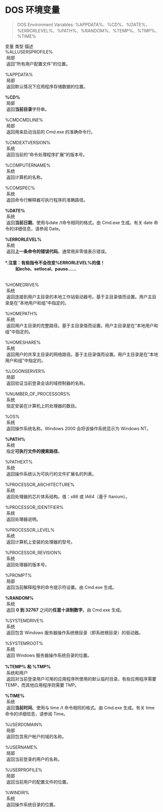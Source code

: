# DOS 环境变量

> DOS Environment Variables: %APPDATA%、%CD%、%DATE%、%ERRORLEVEL%、%PATH%、%RANDOM%、%TEMP%、%TMP%、%TIME%

<div style="word-wrap: break-word; -webkit-nbsp-mode: space; -webkit-line-break: after-white-space;"><div>变量 类型 描述&nbsp;</div><div>%ALLUSERSPROFILE%</div><div>&nbsp;局部</div><div>&nbsp;返回“所有用户配置文件”的位置。</div><div>&nbsp;</div><div>%APPDATA%</div><div>&nbsp;局部</div><div>&nbsp;返回默认情况下应用程序存储数据的位置。</div><div>&nbsp;</div><div><b>%CD%</b></div><div>&nbsp;局部</div><div>&nbsp;返回<b>当前目录</b>字符串。</div><div>&nbsp;</div><div>%CMDCMDLINE%</div><div>&nbsp;局部</div><div>&nbsp;返回用来启动当前的 Cmd.exe 的准确命令行。</div><div>&nbsp;</div><div>%CMDEXTVERSION%</div><div>&nbsp;系统</div><div>&nbsp;返回当前的“命令处理程序扩展”的版本号。</div><div>&nbsp;</div><div>%COMPUTERNAME%</div><div>&nbsp;系统</div><div>&nbsp;返回计算机的名称。</div><div>&nbsp;</div><div>%COMSPEC%</div><div>&nbsp;系统</div><div>&nbsp;返回命令行解释器可执行程序的准确路径。</div><div>&nbsp;</div><div><b>%DATE%</b></div><div>&nbsp;系统</div><div>&nbsp;返回<b>当前日期</b>。使用与date /t命令相同的格式。由 Cmd.exe 生成。有关 date 命令的详细信息，请参阅 Date。</div><div>&nbsp;</div><div><b>%ERRORLEVEL%</b></div><div>&nbsp;系统</div><div>&nbsp;返回<b>上一条命令的错误代码</b>。通常用非零值表示错误。</div><div><b><br/></b></div><div><b>*.注意：有些指令不会改变</b><b>%ERRORLEVEL%</b><b>的值！</b></div><div><b>&nbsp; &nbsp; &nbsp; &nbsp; &nbsp; 如echo、setlocal、pause……</b></div><div>&nbsp;</div><div><br/></div><div>%HOMEDRIVE%</div><div>&nbsp;系统</div><div>&nbsp;返回连接到用户主目录的本地工作站驱动器号。基于主目录值而设置。用户主目录是在“本地用户和组”中指定的。</div><div>&nbsp;</div><div>%HOMEPATH%</div><div>&nbsp;系统</div><div>&nbsp;返回用户主目录的完整路径。基于主目录值而设置。用户主目录是在“本地用户和组”中指定的。</div><div>&nbsp;</div><div>%HOMESHARE%</div><div>&nbsp;系统</div><div>&nbsp;返回用户的共享主目录的网络路径。基于主目录值而设置。用户主目录是在“本地用户和组”中指定的。</div><div>&nbsp;</div><div>%LOGONSERVER%</div><div>&nbsp;局部</div><div>&nbsp;返回验证当前登录会话的域控制器的名称。</div><div>&nbsp;</div><div>%NUMBER_OF_PROCESSORS%</div><div>&nbsp;系统</div><div>&nbsp;指定安装在计算机上的处理器的数目。</div><div>&nbsp;</div><div>%OS%</div><div>&nbsp;系统</div><div>&nbsp;返回操作系统名称。Windows 2000 会将该操作系统显示为 Windows NT。</div><div>&nbsp;</div><div><b>%PATH%</b></div><div>&nbsp;系统</div><div>&nbsp;指定<b>可执行文件的搜索路径</b>。</div><div>&nbsp;</div><div>%PATHEXT%</div><div>&nbsp;系统</div><div>&nbsp;返回操作系统认为可执行的文件扩展名的列表。</div><div>&nbsp;</div><div>%PROCESSOR_ARCHITECTURE%</div><div>&nbsp;系统</div><div>&nbsp;返回处理器的芯片体系结构。值：x86 或 IA64（基于 Itanium）。</div><div>&nbsp;</div><div>%PROCESSOR_IDENTFIER%</div><div>&nbsp;系统</div><div>&nbsp;返回处理器说明。</div><div>&nbsp;</div><div>%PROCESSOR_LEVEL%</div><div>&nbsp;系统</div><div>&nbsp;返回计算机上安装的处理器的型号。</div><div>&nbsp;</div><div>%PROCESSOR_REVISION%</div><div>&nbsp;系统</div><div>&nbsp;返回处理器的版本号。</div><div>&nbsp;</div><div>%PROMPT%</div><div>&nbsp;局部</div><div>&nbsp;返回当前解释程序的命令提示符设置。由 Cmd.exe 生成。</div><div>&nbsp;</div><div><b>%RANDOM%</b></div><div>&nbsp;系统</div><div>&nbsp;返回 <b>0 到 32767</b> 之间的<b>任意十进制数字</b>。由 Cmd.exe 生成。</div><div>&nbsp;</div><div>%SYSTEMDRIVE%</div><div>&nbsp;系统</div><div>&nbsp;返回包含 Windows 服务器操作系统根目录（即系统根目录）的驱动器。</div><div>&nbsp;</div><div>%SYSTEMROOT%</div><div>&nbsp;系统</div><div>&nbsp;返回 Windows 服务器操作系统目录的位置。</div><div>&nbsp;</div><div><b>%TEMP% 和 %TMP%</b></div><div>&nbsp;系统和用户</div><div>&nbsp;返回对当前登录用户可用的应用程序所使用的默认临时目录。有些应用程序需要 TEMP，而其他应用程序则需要 TMP。</div><div>&nbsp;</div><div><b>%TIME%</b></div><div>&nbsp;系统</div><div>&nbsp;返回<b>当前时间</b>。使用与 time /t 命令相同的格式。由 Cmd.exe 生成。有关 time 命令的详细信息，请参阅 Time。</div><div>&nbsp;</div><div>%USERDOMAIN%</div><div>&nbsp;局部</div><div>&nbsp;返回包含用户帐户的域的名称。</div><div>&nbsp;</div><div>%USERNAME%</div><div>&nbsp;局部</div><div>&nbsp;返回当前登录的用户的名称。</div><div>&nbsp;</div><div>%USERPROFILE%</div><div>&nbsp;局部</div><div>&nbsp;返回当前用户的配置文件的位置。</div><div>&nbsp;</div><div>%WINDIR%</div><div>&nbsp;系统</div><div>&nbsp;返回操作系统目录的位置。</div></div>
